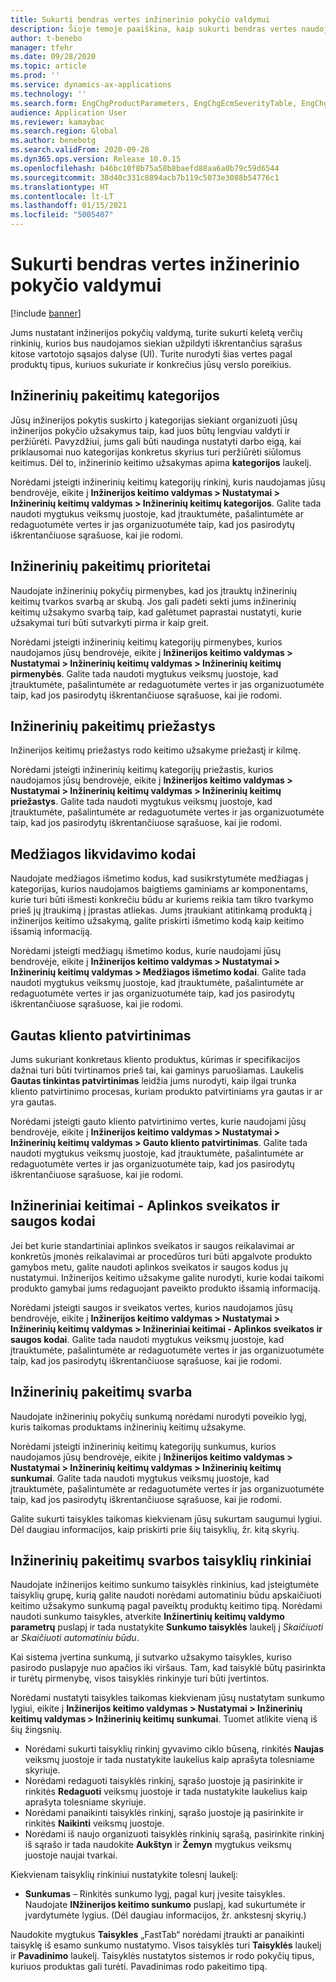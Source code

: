 ```yaml
---
title: Sukurti bendras vertes inžinerinio pokyčio valdymui
description: Šioje temoje paaiškina, kaip sukurti bendras vertes naudojamas parametrams įvairiose inžinerijos pokyčių valdymo dalyse.
author: t-benebo
manager: tfehr
ms.date: 09/28/2020
ms.topic: article
ms.prod: ''
ms.service: dynamics-ax-applications
ms.technology: ''
ms.search.form: EngChgProductParameters, EngChgEcmSeverityTable, EngChgEcmSeverityRuleSet, EngChgEcmSeverityLookup,EngChgEcmSeverityChart,EngChgEcmRequestSeverityChart,EngChgEcmPriorityTable, EngChgEcmPriorityLookup, EngChgEcmPriorityChart, EngChgEcmMaterialDisposition, EngChgEcmEH
audience: Application User
ms.reviewer: kamaybac
ms.search.region: Global
ms.author: benebotg
ms.search.validFrom: 2020-09-28
ms.dyn365.ops.version: Release 10.0.15
ms.openlocfilehash: b46bc10f8b75a58b8baefd88aa6a0b79c59d6544
ms.sourcegitcommit: 38d40c331c8894acb7b119c5073e3088b54776c1
ms.translationtype: HT
ms.contentlocale: lt-LT
ms.lasthandoff: 01/15/2021
ms.locfileid: "5005407"
---
```

# <a name="establish-common-values-for-engineering-change-management"></a>Sukurti bendras vertes inžinerinio pokyčio valdymui

[!include [banner](../includes/banner.md)]

Jums nustatant inžinerijos pokyčių valdymą, turite sukurti keletą verčių rinkinių, kurios bus naudojamos siekian užpildyti iškrentančius sąrašus kitose vartotojo sąsajos dalyse (UI). Turite nurodyti šias vertes pagal produktų tipus, kuriuos sukuriate ir konkrečius jūsų verslo poreikius.

## <a name="engineering-change-categories"></a>Inžinerinių pakeitimų kategorijos

Jūsų inžinerijos pokytis suskirto į kategorijas siekiant organizuoti jūsų inžinerijos pokyčio užsakymus taip, kad juos būtų lengviau valdyti ir peržiūrėti. Pavyzdžiui, jums gali būti naudinga nustatyti darbo eigą, kai priklausomai nuo kategorijas konkretus skyrius turi peržiūrėti siūlomus keitimus. Dėl to, inžinerinio keitimo užsakymas apima **kategorijos** laukelį.

Norėdami įsteigti inžinerinių keitimų kategorijų rinkinį, kuris naudojamas jūsų bendrovėje, eikite į **Inžinerijos keitimo valdymas \> Nustatymai \> Inžinerinių keitimų valdymas \> Inžinerinių keitimų kategorijos**. Galite tada naudoti mygtukus veiksmų juostoje, kad įtrauktumėte, pašalintumėte ar redaguotumėte vertes ir jas organizuotumėte taip, kad jos pasirodytų iškrentančiuose sąrašuose, kai jie rodomi.

## <a name="engineering-change-priorities"></a>Inžinerinių pakeitimų prioritetai

Naudojate inžinerinių pokyčių pirmenybes, kad jos įtrauktų inžinerinių keitimų tvarkos svarbą ar skubą. Jos gali padėti sekti jums inžinerinių keitimų užsakymo svarbą taip, kad galėtumet paprastai nustatyti, kurie užsakymai turi būti sutvarkyti pirma ir kaip greit.

Norėdami įsteigti inžinerinių keitimų kategorijų pirmenybes, kurios naudojamos jūsų bendrovėje, eikite į **Inžinerijos keitimo valdymas \> Nustatymai \> Inžinerinių keitimų valdymas \> Inžinerinių keitimų pirmenybės**. Galite tada naudoti mygtukus veiksmų juostoje, kad įtrauktumėte, pašalintumėte ar redaguotumėte vertes ir jas organizuotumėte taip, kad jos pasirodytų iškrentančiuose sąrašuose, kai jie rodomi.

## <a name="engineering-change-reasons"></a>Inžinerinių pakeitimų priežastys

Inžinerijos keitimų priežastys rodo keitimo užsakyme priežastį ir kilmę.

Norėdami įsteigti inžinerinių keitimų kategorijų priežastis, kurios naudojamos jūsų bendrovėje, eikite į **Inžinerijos keitimo valdymas \> Nustatymai \> Inžinerinių keitimų valdymas \> Inžinerinių keitimų priežastys**. Galite tada naudoti mygtukus veiksmų juostoje, kad įtrauktumėte, pašalintumėte ar redaguotumėte vertes ir jas organizuotumėte taip, kad jos pasirodytų iškrentančiuose sąrašuose, kai jie rodomi.

## <a name="material-disposal-codes"></a>Medžiagos likvidavimo kodai

Naudojate medžiagos išmetimo kodus, kad susikrstytumėte medžiagas į kategorijas, kurios naudojamos baigtiems gaminiams ar komponentams, kurie turi būti išmesti konkrečiu būdu ar kuriems reikia tam tikro tvarkymo prieš jų įtraukimą į įprastas atliekas. Jums įtraukiant atitinkamą produktą į inžinerijos keitimo užsakymą, galite priskirti išmetimo kodą kaip keitimo išsamią informaciją.

Norėdami įsteigti medžiagų išmetimo kodus, kurie naudojami jūsų bendrovėje, eikite į **Inžinerijos keitimo valdymas \> Nustatymai \> Inžinerinių keitimų valdymas \> Medžiagos išmetimo kodai**. Galite tada naudoti mygtukus veiksmų juostoje, kad įtrauktumėte, pašalintumėte ar redaguotumėte vertes ir jas organizuotumėte taip, kad jos pasirodytų iškrentančiuose sąrašuose, kai jie rodomi.

## <a name="received-customer-approval"></a>Gautas kliento patvirtinimas

Jums sukuriant konkretaus kliento produktus, kūrimas ir specifikacijos dažnai turi būti tvirtinamos prieš tai, kai gaminys paruošiamas. Laukelis **Gautas tinkintas patvirtinimas** leidžia jums nurodyti, kaip ilgai trunka kliento patvirtinimo procesas, kuriam produkto patvirtiniams yra gautas ir ar yra gautas.

Norėdami įsteigti gauto kliento patvirtinimo vertes, kurie naudojami jūsų bendrovėje, eikite į **Inžinerijos keitimo valdymas \> Nustatymai \> Inžinerinių keitimų valdymas \> Gauto kliento patvirtinimas**. Galite tada naudoti mygtukus veiksmų juostoje, kad įtrauktumėte, pašalintumėte ar redaguotumėte vertes ir jas organizuotumėte taip, kad jos pasirodytų iškrentančiuose sąrašuose, kai jie rodomi.

## <a name="engineering-change--environmental-health-and-safety-codes"></a>Inžineriniai keitimai - Aplinkos sveikatos ir saugos kodai

Jei bet kurie standartiniai aplinkos sveikatos ir saugos reikalavimai ar konkretūs įmonės reikalavimai ar procedūros turi būti apgalvote produkto gamybos metu, galite naudoti aplinkos sveikatos ir saugos kodus jų nustatymui. Inžinerijos keitimo užsakyme galite nurodyti, kurie kodai taikomi produkto gamybai jums redaguojant paveikto produkto išsamią informaciją.

Norėdami įsteigti saugos ir sveikatos vertes, kurios naudojamos jūsų bendrovėje, eikite į **Inžinerijos keitimo valdymas \> Nustatymai \> Inžinerinių keitimų valdymas \> Inžineriniai keitimai - Aplinkos sveikatos ir saugos kodai**. Galite tada naudoti mygtukus veiksmų juostoje, kad įtrauktumėte, pašalintumėte ar redaguotumėte vertes ir jas organizuotumėte taip, kad jos pasirodytų iškrentančiuose sąrašuose, kai jie rodomi.

## <a name="engineering-change-severities"></a>Inžinerinių pakeitimų svarba

Naudojate inžinerinių pokyčių sunkumą norėdami nurodyti poveikio lygį, kuris taikomas produktams inžinerinių keitimų užsakyme.

Norėdami įsteigti inžinerinių keitimų kategorijų sunkumus, kurios naudojamos jūsų bendrovėje, eikite į **Inžinerijos keitimo valdymas \> Nustatymai \> Inžinerinių keitimų valdymas \> Inžinerinių keitimų sunkumai**. Galite tada naudoti mygtukus veiksmų juostoje, kad įtrauktumėte, pašalintumėte ar redaguotumėte vertes ir jas organizuotumėte taip, kad jos pasirodytų iškrentančiuose sąrašuose, kai jie rodomi.

Galite sukurti taisykles taikomas kiekvienam jūsų sukurtam saugumui lygiui. Dėl daugiau informacijos, kaip priskirti prie šių taisyklių, žr. kitą skyrių.

## <a name="engineering-change-severity-rule-sets"></a>Inžinerinių pakeitimų svarbos taisyklių rinkiniai

Naudojate inžinerijos keitimo sunkumo taisyklės rinkinius, kad įsteigtumėte taisyklių grupę, kurią galite naudoti norėdami automatiniu būdu apskaičiuoti keitimo užsakymo sunkumą pagal paveiktų produktų keitimo tipą. Norėdami naudoti sunkumo taisykles, atverkite **Inžinertinių keitimų valdymo parametrų** puslapį ir tada nustatykite **Sunkumo taisyklės** laukelį į *Skaičiuoti* ar *Skaičiuoti automatiniu būdu*.

Kai sistema įvertina sunkumą, ji sutvarko užsakymo taisykles, kuriso pasirodo puslapyje nuo apačios iki viršaus. Tam, kad taisyklė būtų pasirinkta ir turėtų pirmenybę, visos taisyklės rinkinyje turi būti įvertintos.

Norėdami nustatyti taisykles taikomas kiekvienam jūsų nustatytam sunkumo lygiui, eikite į **Inžinerijos keitimo valdymas \> Nustatymai \> Inžinerinių keitimų valdymas \> Inžinerinių keitimų sunkumai**. Tuomet atlikite vieną iš šių žingsnių.

- Norėdami sukurti taisyklių rinkinį gyvavimo ciklo būseną, rinkitės **Naujas** veiksmų juostoje ir tada nustatykite laukelius kaip aprašyta tolesniame skyriuje.
- Norėdami redaguoti taisyklės rinkinį, sąrašo juostoje ją pasirinkite ir rinkitės **Redaguoti** veiksmų juostoje ir tada nustatykite laukelius kaip aprašyta tolesniame skyriuje.
- Norėdami panaikinti taisyklės rinkinį, sąrašo juostoje ją pasirinkite ir rinkitės **Naikinti** veiksmų juostoje.
- Norėdami iš naujo organizuoti taisyklės rinkinių sąrašą, pasirinkite rinkinį iš sąrašo ir tada naudokite **Aukštyn** ir **Žemyn** mygtukus veiksmų juostoje naujai tvarkai.

Kiekvienam taisyklių rinkiniui nustatykite tolesnį laukelį:

- **Sunkumas** – Rinkitės sunkumo lygį, pagal kurį įvesite taisykles. Naudojate **INžinerijos keitimo sunkumo** puslapį, kad sukurtumėte ir įvardytumėte lygius. (Dėl daugiau informacijos, žr. ankstesnį skyrių.)

Naudokite mygtukus **Taisykles** „FastTab“ norėdami įtraukti ar panaikinti taisyklę iš esamo sunkumo nustatymo. Visos taisyklės turi **Taisyklės** laukelį ir **Pavadinimo** laukelį. Taisyklės nustatytos sistemos ir rodo pokyčių tipus, kuriuos produktas gali turėti. Pavadinimas rodo pakeitimo tipą.
